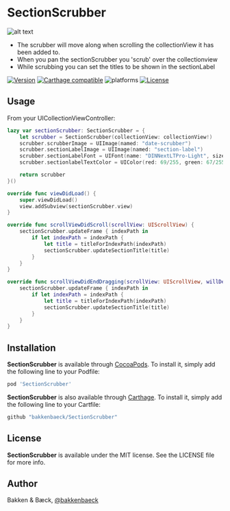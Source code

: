 # SectionScrubber

![alt text](https://media.giphy.com/media/xT8qBsHiBYhAp0EomI/giphy.gif)

* The scrubber will move along when scrolling the collectionView it has been added to.
* When you pan the sectionScrubber you 'scrub' over the collectionview
* While scrubbing you can set the titles to be shown in the sectionLabel

[![Version](https://img.shields.io/cocoapods/v/SectionScrubber.svg?style=flat)](https://cocoapods.org/pods/SectionScrubber)
[![Carthage compatible](https://img.shields.io/badge/Carthage-compatible-4BC51D.svg?style=flat)](https://github.com/bakkenbaeck/SectionScrubber)
![platforms](https://img.shields.io/badge/platforms-iOS%20%7C%20OS%20X%20%7C%20watchOS%20%7C%20tvOS%20-lightgrey.svg)
[![License](https://img.shields.io/cocoapods/l/SectionScrubber.svg?style=flat)](https://cocoapods.org/pods/DATAStack)

## Usage

From your UICollectionViewController:

```swift
lazy var sectionScrubber: SectionScrubber = {
    let scrubber = SectionScrubber(collectionView: collectionView!)
    scrubber.scrubberImage = UIImage(named: "date-scrubber")
    scrubber.sectionLabelImage = UIImage(named: "section-label")
    scrubber.sectionLabelFont = UIFont(name: "DINNextLTPro-Light", size: 18)
    scrubber.sectionlabelTextColor = UIColor(red: 69/255, green: 67/255, blue: 76/255, alpha: 0.8)

    return scrubber
}()

override func viewDidLoad() {
    super.viewDidLoad()
    view.addSubview(sectionScrubber.view)
}

override func scrollViewDidScroll(scrollView: UIScrollView) {
    sectionScrubber.updateFrame { indexPath in
        if let indexPath = indexPath {
            let title = titleForIndexPath(indexPath)
            sectionScrubber.updateSectionTitle(title)
        }
    }
}

override func scrollViewDidEndDragging(scrollView: UIScrollView, willDecelerate decelerate: Bool) {
    sectionScrubber.updateFrame { indexPath in
        if let indexPath = indexPath {
            let title = titleForIndexPath(indexPath)
            sectionScrubber.updateSectionTitle(title)
        }
    }
}
```

## Installation

**SectionScrubber** is available through [CocoaPods](http://cocoapods.org). To install
it, simply add the following line to your Podfile:

```ruby
pod 'SectionScrubber'
```

**SectionScrubber** is also available through [Carthage](https://github.com/Carthage/Carthage). To install
it, simply add the following line to your Cartfile:

```ruby
github "bakkenbaeck/SectionScrubber"
```

## License

**SectionScrubber** is available under the MIT license. See the LICENSE file for more info.

## Author

Bakken & Bæck, [@bakkenbaeck](https://twitter.com/bakkenbaeck)

